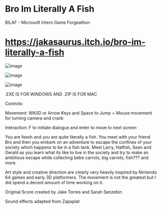 # Bro Im Literally A Fish
 BILAF - Microsoft Intern Game Forgeathon
 
# https://jakasaurus.itch.io/bro-im-literally-a-fish

![image](https://github.com/JakasaurusRex/Bro-Im-Literally-a-Fish/assets/48461874/3a588df8-dcd2-49b0-bf3c-f82eb76e6a36)

![image](https://github.com/JakasaurusRex/Bro-Im-Literally-a-Fish/assets/48461874/a8dd12fc-9243-4d6c-9097-9e8e4561b83f)

![image](https://github.com/JakasaurusRex/Bro-Im-Literally-a-Fish/assets/48461874/4f28177f-3d3d-4d60-8de0-fa97714b78eb)

.EXE IS FOR WINDOWS  AND .ZIP IS FOR MAC

Controls:

Movement: WASD or Arrow Keys and Space to Jump + Mouse movement for turning camera and crank

Interaction: F to initiate dialogue and enter to move to next screen



You are feesh and you are quite literally a fish. You meet with your friend Bro and then you embark on an adventure to escape the confines of your society which happens to be in a fish tank. Meet Larry, Hatfish, Sean and Gerald  as you learn what its like to live in the society and try to make an ambitious escape while collecting bebe carrots, big carrots, fish??? and more.

Art style and creative direction are clearly very heavily inspired by Nintendo 64 games and early 3D platformers. The movement is not the greatest but I did spend a decent amount of time working on it.

Original Score created by Jake Torres and Sarah Sanzebin

Sound effects adapted from Zapsplat
